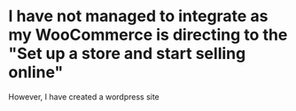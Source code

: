 # I have not managed to integrate as my WooCommerce is directing to the "Set up a store and start selling online"
However, I have created a wordpress site
